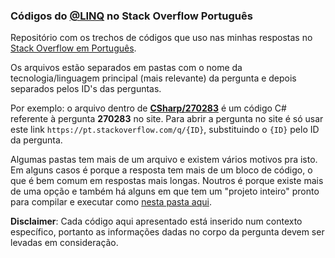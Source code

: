 ### Códigos do [**@LINQ**](https://pt.stackoverflow.com/users/18246/linq) no Stack Overflow Português

Repositório com os trechos de códigos que uso nas minhas respostas no [Stack Overflow em Português](https://pt.stackoverflow.com). 

Os arquivos estão separados em pastas com o nome da tecnologia/linguagem principal (mais relevante) da pergunta e depois separados pelos ID's das perguntas. 

Por exemplo: o arquivo dentro de [**CSharp/270283**](https://github.com/jfbueno/Stack-Overflow-Portugues/tree/master/CSharp/270283) é um código C# referente à pergunta **270283** no site. Para abrir a pergunta no site é só usar este link `https://pt.stackoverflow.com/q/{ID}`, substituindo o `{ID}` pelo ID da pergunta.

Algumas pastas tem mais de um arquivo e existem vários motivos pra isto. Em alguns casos é porque a resposta tem mais de um bloco de código, o que é bem comum em respostas mais longas. Noutros é porque existe mais de uma opção e também há alguns em que tem um "projeto inteiro" pronto para compilar e executar como [nesta pasta aqui](https://github.com/jfbueno/Stack-Overflow-Portugues/tree/master/CSharp/234008).

**Disclaimer**: Cada código aqui apresentado está inserido num contexto específico, portanto as informações dadas no corpo da pergunta devem ser levadas em consideração.
